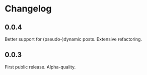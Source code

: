 Changelog
=========

0.0.4
-----

Better support for (pseudo-)dynamic posts.
Extensive refactoring.


0.0.3
-----

First public release. Alpha-quality.